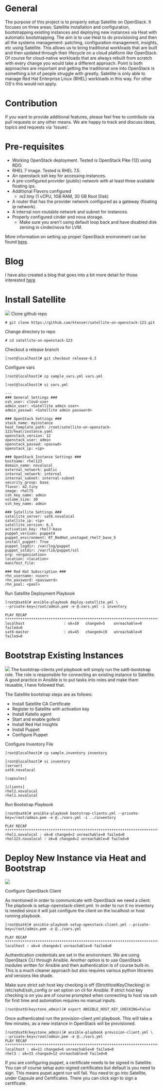 # General
The purpose of this project is to properly setup Satellite on OpenStack. It focuses on three areas: Satellite installation and configuration, bootstrapping existing instances and deploying new instances via Heat with automatic bootstrapping.
The aim is to use Heat to do provisioning and then all the systems management: patching, configuration management, insights, etc using Satellite. 
This allows us to bring traditional workloads that are built and then updated through their lifecycle on a cloud platform like OpenStack. Of course for cloud-native workloads that are always rebuilt from scratch with every change you would take a different approach. Point is both approaches are important and getting the traditional one into OpenStack is something a lot of people struggle with greatly.
Satellite is only able to manage Red Hat Enterprise Linux (RHEL) workloads in this way. For other OS's this would not apply.

# Contribution
If you want to provide additional features, please feel free to contribute via pull requests or any other means.
We are happy to track and discuss ideas, topics and requests via 'Issues'.

# Pre-requisites
* Working OpenStack deployment. Tested is OpenStack Pike (12) using RDO.
* RHEL 7 image. Tested is RHEL 7.5.
* An openstack ssh key for accessing instances.
* A pre-configured provider (public) network with at least three available floating ips.
* Additional Flavors configured
  * m2.tiny  (1 vCPU, 1GB RAM, 30 GB Root Disk)
* A router that has the provider network configured as a gateway (floating ip network).
* A internal non-routable network and subnet for instances.
* Properly configured cinder and nova storage.
  * Make sure you aren't using default loop back and have disabled disk zeroing in cinder/nova for LVM.

More information on setting up proper OpenStack environment can be found [here](https://keithtenzer.com/2018/02/05/openstack-12-pike-lab-installation-and-configuration-guide-with-hetzner-root-servers/).

# Blog
I have also created a blog that goes into a bit more detail for those interested
[here]([here](https://keithtenzer.com/2018/06/15/satellite-on-openstack-1-2-3-systems-management-in-the-cloud/))

# Install Satellite
![](images/one.png)
Clone github repo
```
# git clone https://github.com/ktenzer/satellite-on-openstack-123.git
```

Change directory to repo
```
# cd satellite-on-openstack-123
```

Checkout a release branch
```
[root@localhost]# git checkout release-6.3
```

Configure vars
```
[root@localhost]# cp sample_vars.yml vars.yml
```
```
[root@localhost]# vi vars.yml
```

```
---
### General Settings ###
ssh_user: cloud-user
admin_user: <Satellite admin user>
admin_passwd: <Satellite admin password>

### OpenStack Settings ###
stack_name: myinstance
heat_template_path: /root/satellite-on-openstack-123/heat/instance.yaml
openstack_version: 12
openstack_user: admin
openstack_passwd: <passwd>
openstack_ip: <ip>

### OpenStack Instance Settings ###
hostname: rhel123
domain_name: novalocal
external_network: public
internal_network: internal
internal_subnet: internal-subnet
security_group: base
flavor: m2.tiny
image: rhel75
ssh_key_name: admin
volume_size: 30
ssh_key_name: admin

### Satellite Settings ###
satellite_server: sat6.novalocal
satellite_ip: <ip>
satellite_version: 6.3
activation_key: rhel7-base
puppet_version: puppet4
puppet_environment: KT_RedHat_unstaged_rhel7_base_5
install_puppet: True
puppet_logdir: /var/log/puppet
puppet_ssldir: /var/lib/puppet/ssl
org: <organization>
location: <location>
manifest_file:

### Red Hat Subscription ###
rhn_username: <user>
rhn_password: <password>
rhn_pool: <pool>
```

Run Satellite Deployment Playbook
```
[root@sat6]# ansible-playbook deploy-satellite.yml \
--private-key=/root/admin.pem -e @.vars.yml -i inventory

PLAY RECAP *****************************************************************************************
localhost                  : ok=10   changed=5    unreachable=0    failed=0
sat6-master                : ok=45   changed=19   unreachable=0    failed=0
```

# Bootstrap Existing Instances
![](images/two.png)
The bootstrap-clients.yml playbook will simply run the sat6-bootstrap role. The role is responsible for connecting an existing instance to Satellite. A good practice in Ansible is to put tasks into roles and make them reusable, I have followed that.

The Satellite bootstrap steps are as follows:

* Install Satellite CA Certificate
* Register to Satellite with activation key
* Install Katello agent
* Start and enable goferd
* Install Red Hat Insights
* Install Puppet
* Configure Puppet

Configure Inventory File
```
[root@localhost]# cp sample.inventory inventory
```

```
[root@localhost]# vi inventory
[server]
sat6.novalocal

[capsules]

[clients]
rhel2.novalocal
rhel1.novalocal
``` 

Run Bootstrap Playbook

```
[root@sat6]# ansible-playbook bootstrap-clients.yml --private-key=/root/admin.pem -e @../vars.yml -i ../inventory

PLAY RECAP *****************************************************************************************
rhel1.novalocal : ok=8 changed=2 unreachable=0 failed=0
rhel123.novalocal : ok=8 changed=2 unreachable=0 failed=0
```

# Deploy New Instance via Heat and Bootstrap
![](images/three.png)

Configure OpenStack Client

As mentioned in order to communicate with OpenStack we need a client. The playbook is setup-openstack-client.yml. In order to run it no inventory is needed since it will just configure the client on the localhost or host running playbook.

```
[root@sat6]# ansible-playbook setup-openstack-client.yml --private-key=/root/admin.pem -e @../vars.yml

PLAY RECAP *****************************************************************************************
localhost : ok=4 changed=1 unreachable=0 failed=0
```

Authentication credentials are set in the environment. We are using OpenStack CLI through Ansible. Another option is to use OpenStack modules written for Ansible and then authentication is of course built-in. This is a much cleaner approach but also requires various python libraries and versions like shade.

Make sure strict ssh host key checking is off (StrictHostKeyChecking) in /etc/sshd/ssh_config or set option on cli for Ansible. If strict host key checking is on you are of course prompted when connecting to host via ssh for first time and automation requires no manual inputs.

```
[root@sat6(keystone_admin)]# export ANSIBLE_HOST_KEY_CHECKING=False
```

Once authenticated run the provision-client.yml playbook. This will take a few minutes, as a new instance in OpenStack will be provisioned.

``` 
[root@sat6(keystone_admin)]# ansible-playbook provision-client.yml \
--private-key=/root/admin.pem -e @../vars.yml
PLAY RECAP *****************************************************************************************
localhost : ok=11 changed=6 unreachable=0 failed=0
rhel3 : ok=15 changed=12 unreachable=0 failed=0
```

If you are configuring puppet, a certificate needs to be signed in Satellite. You can of course setup auto-signed certificates but default is you need to sign. This means pupet agent run will fail. You need to go into Satellite, under Capsule and Certificates. There you can click sign to sign a certificate.


